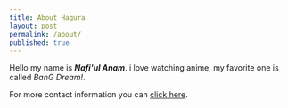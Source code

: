 ```yaml
---
title: About Hagura
layout: post
permalink: /about/
published: true
---
```


Hello my name is ***Nafi'ul Anam***. i love watching anime, my favorite one is called *BanG Dream!*.

For more contact information you can [click here](https://namlim.github.io/contact/).